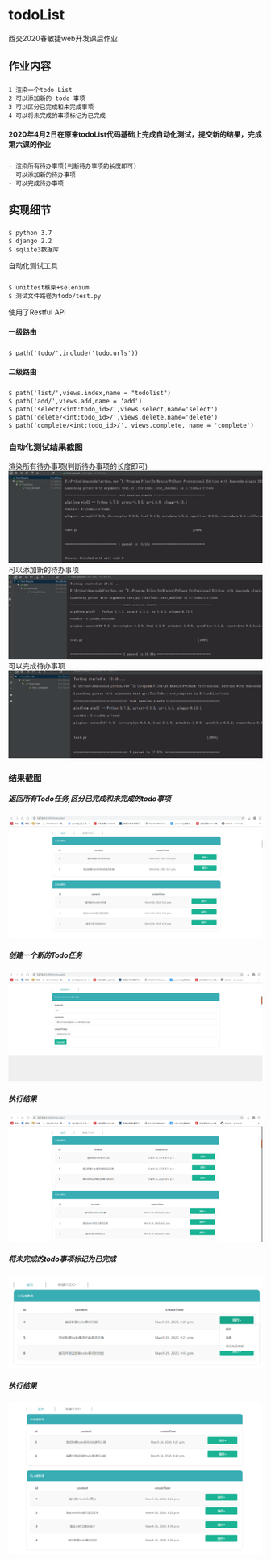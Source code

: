 # todoList
西交2020春敏捷web开发课后作业
## 作业内容
#####
    1 渲染一个todo List
    2 可以添加新的 todo 事项
    3 可以区分已完成和未完成事项
    4 可以将未完成的事项标记为已完成
#### 2020年4月2日在原来todoList代码基础上完成自动化测试，提交新的结果，完成第六课的作业
#####
    - 渲染所有待办事项(判断待办事项的长度即可)
    - 可以添加新的待办事项
    - 可以完成待办事项

## 实现细节
##### 
    $ python 3.7
    $ django 2.2
    $ sqlite3数据库
自动化测试工具  
#####
    $ unittest框架+selenium
    $ 测试文件路径为todo/test.py
    
使用了Restful API 
#### 一级路由
#####
    $ path('todo/',include('todo.urls'))
#### 二级路由
#####
    $ path('list/',views.index,name = "todolist")
    $ path('add/',views.add,name = 'add')
    $ path('select/<int:todo_id>/',views.select,name='select')
    $ path('delete/<int:todo_id>/',views.delete,name='delete')
    $ path('complete/<int:todo_id>/', views.complete, name = 'complete')
### 自动化测试结果截图
渲染所有待办事项(判断待办事项的长度即可)  
![todolist](result/testcheckall.png)
可以添加新的待办事项
![todolist](result/testadd.png)
可以完成待办事项
![todolist](result/testcomplete.png)


### 结果截图
##### 返回所有Todo任务,区分已完成和未完成的todo事项
![todolist](result/selectall.png)
  
##### 创建一个新的Todo任务  
![todolist](result/createtodo.png)
##### 执行结果
![todolist](result/createresult.png)

##### 将未完成的todo事项标记为已完成
![todolist](result/complete1.png)
##### 执行结果
![todolist](result/complete2.png)
